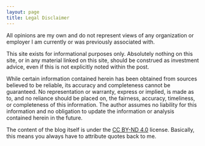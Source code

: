 ```yaml
---
layout: page
title: Legal Disclaimer
---
```


All opinions are my own and do not represent views of any organization or employer I am currently or was previously associated with.

This site exists for informational purposes only. Absolutely nothing on this site, or in any material linked on this site, should be construed as investment advice, even if this is not explicitly noted within the post.

While certain information contained herein has been obtained from sources believed to be reliable, its accuracy and completeness cannot be guaranteed. No representation or warranty, express or implied, is made as to, and no reliance should be placed on, the fairness, accuracy, timeliness, or completeness of this information. The author assumes no liability for this information and no obligation to update the information or analysis contained herein in the future.

The content of the blog itself is under the [CC BY-ND 4.0](https://creativecommons.org/licenses/by-nd/4.0/) license. Basically, this means you always have to attribute quotes back to me.